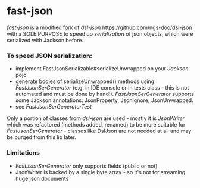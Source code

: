 # fast-json

*fast-json* is a modified fork of *dsl-json* https://github.com/ngs-doo/dsl-json with a SOLE PURPOSE to speed up *serialization* of json objects, which were serialized with Jackson before.

### To speed JSON serialization:
- implement FastJsonSerializable#serializeUnwrapped on your *Jackson* pojo 
- generate bodies of serializeUnwrapped() methods using  *FastJsonSerGenerator* (e.g. in IDE console or in tests class - this is not automated and must be done by hand!). *FastJsonSerGenerator* supports some Jackson annotations: JsonProperty, JsonIgnore, JsonUnwrapped. 
- see *FastJsonSerGeneratorTest* 


Only a portion of classes from *dsl-json* are used - mostly it is *JsonWriter* which was refactored (methods added, renamed) to be more suitable for *FastJsonSerGenerator* - classes like DslJson are not needed at all and may be purged from this lib later.


### Limitations
- *FastJsonSerGenerator* only supports fields (public or not).
- JsonWriter is backed by a single byte array - so it's not for streaming huge json documents 

